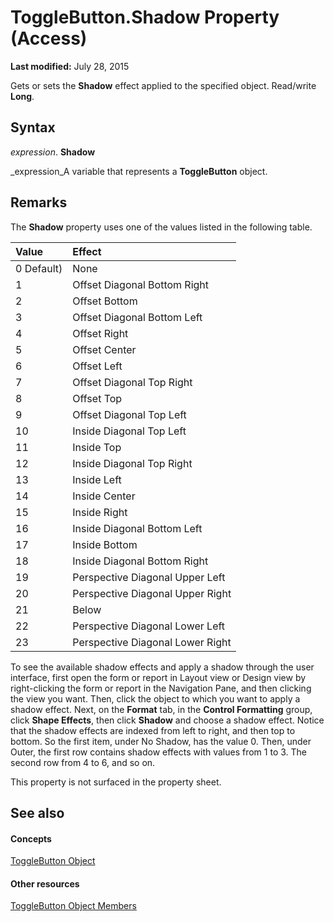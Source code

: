 
# ToggleButton.Shadow Property (Access)

 **Last modified:** July 28, 2015

Gets or sets the  **Shadow** effect applied to the specified object. Read/write **Long**.

## Syntax

 _expression_. **Shadow**

 _expression_A variable that represents a  **ToggleButton** object.


## Remarks

The  **Shadow** property uses one of the values listed in the following table.



|**Value**|**Effect**|
|:-----|:-----|
|0 Default)|None|
|1|Offset Diagonal Bottom Right|
|2|Offset Bottom|
|3|Offset Diagonal Bottom Left|
|4|Offset Right|
|5|Offset Center|
|6|Offset Left|
|7|Offset Diagonal Top Right|
|8|Offset Top|
|9|Offset Diagonal Top Left|
|10|Inside Diagonal Top Left|
|11|Inside Top|
|12|Inside Diagonal Top Right|
|13|Inside Left|
|14|Inside Center|
|15|Inside Right|
|16|Inside Diagonal Bottom Left|
|17|Inside Bottom|
|18|Inside Diagonal Bottom Right|
|19|Perspective Diagonal Upper Left|
|20|Perspective Diagonal Upper Right|
|21|Below|
|22|Perspective Diagonal Lower Left|
|23|Perspective Diagonal Lower Right|
To see the available shadow effects and apply a shadow through the user interface, first open the form or report in Layout view or Design view by right-clicking the form or report in the Navigation Pane, and then clicking the view you want. Then, click the object to which you want to apply a shadow effect. Next, on the  **Format** tab, in the **Control Formatting** group, click **Shape Effects**, then click  **Shadow** and choose a shadow effect. Notice that the shadow effects are indexed from left to right, and then top to bottom. So the first item, under No Shadow, has the value 0. Then, under Outer, the first row contains shadow effects with values from 1 to 3. The second row from 4 to 6, and so on.

This property is not surfaced in the property sheet. 


## See also


#### Concepts


 [ToggleButton Object](1c20d809-d7db-e096-4328-ebb4d79e770e.md)
#### Other resources


 [ToggleButton Object Members](487101e7-c090-eb79-3671-5c9ce86cb6b0.md)
